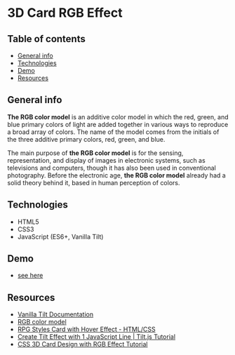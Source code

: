 # 3D Card RGB Effect

## Table of contents
* [General info](#general-info)
* [Technologies](#technologies)
* [Demo](#demo)
* [Resources](#resources)

## General info

**The RGB color model** is an additive color model in which the red, green, and blue primary colors of light are added together in various ways to reproduce a broad array of colors. The name of the model comes from the initials of the three additive primary colors, red, green, and blue.

The main purpose of **the RGB color model** is for the sensing, representation, and display of images in electronic systems, such as televisions and computers, though it has also been used in conventional photography. Before the electronic age, **the RGB color model** already had a solid theory behind it, based in human perception of colors.

## Technologies

* HTML5
* CSS3
* JavaScript (ES6+, Vanilla Tilt)

## Demo

- [see here]( https://mikulew.github.io/css-3d-card-rgb-effect/)

## Resources
- [Vanilla Tilt Documentation](https://micku7zu.github.io/vanilla-tilt.js/)
- [RGB color model](https://en.wikipedia.org/wiki/RGB_color_model)
- [RPG Styles Card with Hover Effect - HTML/CSS](https://www.youtube.com/watch?v=cwC1qdPWBKo)
- [Create Tilt Effect with 1 JavaScript Line | Tilt.js Tutorial](https://www.youtube.com/watch?v=bYh5X0fNYu0)
- [CSS 3D Card Design with RGB Effect Tutorial](https://www.youtube.com/watch?v=lmh5_QHBkNQ)